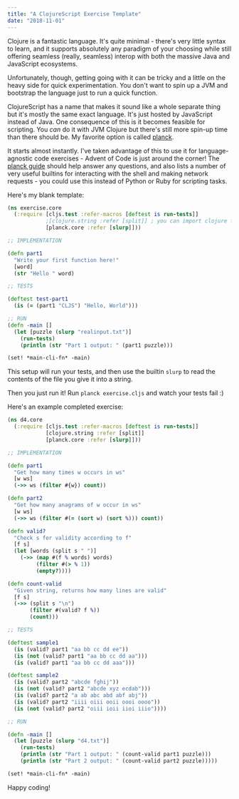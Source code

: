 ```yaml
---
title: "A ClojureScript Exercise Template"
date: "2018-11-01"
---
```


Clojure is a fantastic language. It's quite minimal - there's very little syntax to learn, and it supports absolutely any paradigm of your choosing while still offering seamless (really, seamless) interop with both the massive Java and JavaScript ecosystems.

Unfortunately, though, getting going with it can be tricky and a little on the heavy side for quick experimentation. You don't want to spin up a JVM and bootstrap the language just to run a quick function.

ClojureScript has a name that makes it sound like a whole separate thing but it's mostly the same exact language. It's just hosted by JavaScript instead of Java. One consequence of this is it becomes feasible for scripting. You _can_ do it with JVM Clojure but there's still more spin-up time than there should be. My favorite option is called [planck](http://planck-repl.org/).

It starts almost instantly. I've taken advantage of this to use it for language-agnostic code exercises - Advent of Code is just around the corner! The [planck guide](http://planck-repl.org/guide-all.html) should help answer any questions, and also lists a number of very useful builtins for interacting with the shell and making network requests - you could use this instead of Python or Ruby for scripting tasks.

Here's my blank template:

```clojure
(ns exercise.core
  (:require [cljs.test :refer-macros [deftest is run-tests]]
            ;[clojure.string :refer [split]] ; you can import clojure fns!
            [planck.core :refer [slurp]]))

;; IMPLEMENTATION

(defn part1
  "Write your first function here!"
  [word]
  (str "Hello " word)

;; TESTS

(deftest test-part1
  (is (= (part1 "CLJS") "Hello, World")))

;; RUN
(defn -main []
  (let [puzzle (slurp "realinput.txt")]
    (run-tests)
    (println (str "Part 1 output: " (part1 puzzle)))

(set! *main-cli-fn* -main)

```

This setup will run your tests, and then use the builtin `slurp` to read the contents of the file you give it into a string.

Then you just run it! Run `planck exercise.cljs` and watch your tests fail :)

Here's an example completed exercise:

```clojure
(ns d4.core
  (:require [cljs.test :refer-macros [deftest is run-tests]]
            [clojure.string :refer [split]]
            [planck.core :refer [slurp]]))

;; IMPLEMENTATION

(defn part1
  "Get how many times w occurs in ws"
  [w ws]
  (->> ws (filter #{w}) count))

(defn part2
  "Get how many anagrams of w occur in ws"
  [w ws]
  (->> ws (filter #(= (sort w) (sort %))) count))

(defn valid?
  "Check s for validity according to f"
  [f s]
  (let [words (split s " ")]
    (->> (map #(f % words) words)
         (filter #(> % 1))
         (empty?))))

(defn count-valid
  "Given string, returns how many lines are valid"
  [f s]
  (->> (split s "\n")
       (filter #(valid? f %))
       (count)))

;; TESTS

(deftest sample1
  (is (valid? part1 "aa bb cc dd ee"))
  (is (not (valid? part1 "aa bb cc dd aa")))
  (is (valid? part1 "aa bb cc dd aaa")))

(deftest sample2
  (is (valid? part2 "abcde fghij"))
  (is (not (valid? part2 "abcde xyz ecdab")))
  (is (valid? part2 "a ab abc abd abf abj"))
  (is (valid? part2 "iiii oiii ooii oooi oooo"))
  (is (not (valid? part2 "oiii ioii iioi iiio"))))

;; RUN

(defn -main []
  (let [puzzle (slurp "d4.txt")]
    (run-tests)
    (println (str "Part 1 output: " (count-valid part1 puzzle)))
    (println (str "Part 2 output: " (count-valid part2 puzzle)))))

(set! *main-cli-fn* -main)
```

Happy coding!
